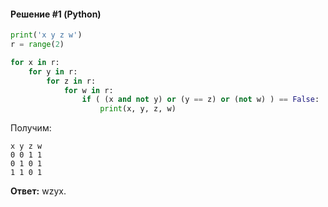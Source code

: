 #### Решение #1 (Python)
```python
print('x y z w')
r = range(2)

for x in r:
    for y in r:
        for z in r:
            for w in r:
                if ( (x and not y) or (y == z) or (not w) ) == False:
                    print(x, y, z, w)
```

Получим:
```
x y z w
0 0 1 1
0 1 0 1
1 1 0 1
```

**Ответ:** wzyx.
